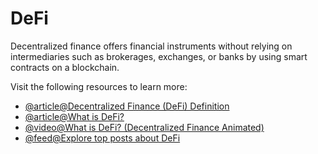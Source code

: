 # DeFi

Decentralized finance offers financial instruments without relying on intermediaries such as brokerages, exchanges, or banks by using smart contracts on a blockchain.

Visit the following resources to learn more:

- [@article@Decentralized Finance (DeFi) Definition](https://www.investopedia.com/decentralized-finance-defi-5113835)
- [@article@What is DeFi?](https://www.coinbase.com/learn/crypto-basics/what-is-defi)
- [@video@What is DeFi? (Decentralized Finance Animated)](https://www.youtube.com/watch?v=17QRFlml4pA)
- [@feed@Explore top posts about DeFi](https://app.daily.dev/tags/defi?ref=roadmapsh)
